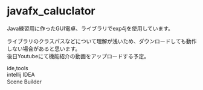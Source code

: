 # javafx_caluclator
Java練習用に作ったGUI電卓、ライブラリでexp4jを使用しています。  

ライブラリのクラスパスなどについて理解が浅いため、ダウンロードしても動作しない場合があると思います。  
後日Youtubeにて機能紹介の動画をアップロードする予定。  

ide,tools  
intellij IDEA  
Scene Builder  　
